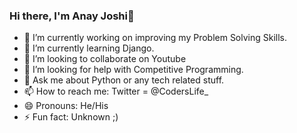 ### Hi there, I'm Anay Joshi👋

- 🔭 I’m currently working on improving my Problem Solving Skills.
- 🌱 I’m currently learning Django.
- 👯 I’m looking to collaborate on Youtube
- 🤔 I’m looking for help with Competitive Programming.
- 💬 Ask me about Python or any tech related stuff.
- 📫 How to reach me: Twitter = @CodersLife_
- 😄 Pronouns: He/His
- ⚡ Fun fact: Unknown ;)

